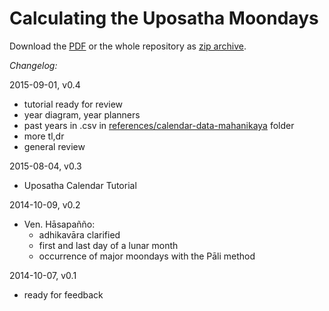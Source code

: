 
# Calculating the Uposatha Moondays

Download the [PDF](https://github.com/profound-labs/calculating-the-uposatha-moondays/raw/master/calculating-the-uposatha-moondays.pdf) or the whole repository as [zip archive](https://github.com/profound-labs/calculating-the-uposatha-moondays/archive/master.zip).

*Changelog:*

2015-09-01, v0.4
- tutorial ready for review
- year diagram, year planners
- past years in .csv in [references/calendar-data-mahanikaya](https://github.com/profound-labs/calculating-the-uposatha-moondays/tree/master/references/calendar-data-mahanikaya) folder
- more tl,dr
- general review 

2015-08-04, v0.3
- Uposatha Calendar Tutorial

2014-10-09, v0.2
- Ven. Hāsapañño:
  - adhikavāra clarified
  - first and last day of a lunar month
  - occurrence of major moondays with the Pāli method

2014-10-07, v0.1
- ready for feedback
